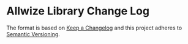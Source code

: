 # Allwize Library Change Log

The format is based on [Keep a Changelog](http://keepachangelog.com/)
and this project adheres to [Semantic Versioning](http://semver.org/).
